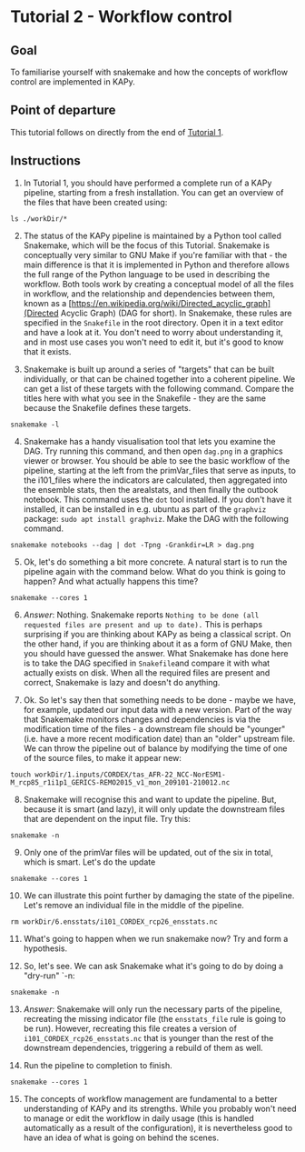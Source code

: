 # Tutorial 2 - Workflow control

## Goal

To familiarise yourself with snakemake and how the concepts of workflow control are implemented in KAPy.

## Point of departure

This tutorial follows on directly from the end of [Tutorial 1](Tutorial01.md).

## Instructions

1. In Tutorial 1, you should have performed a complete run of a KAPy pipeline, starting from a fresh installation. You can get an overview of the files that have been created using:
```
ls ./workDir/*
```

2. The status of the KAPy pipeline is maintained by a Python tool called Snakemake, which will be the focus of this Tutorial. Snakemake is conceptually very similar to GNU Make if you're familiar with that - the main difference is that it is implemented in Python and therefore allows the full range of the Python language to be used in describing the workflow. Both tools work by creating a conceptual model of all the files in workflow, and the relationship and dependencies between them, known as a [https://en.wikipedia.org/wiki/Directed_acyclic_graph](Directed Acyclic Graph) (DAG for short). In Snakemake, these rules are specified in the `Snakefile` in the root directory. Open it in a text editor and have a look at it. You don't need to worry about understanding it, and in most use cases you won't need to edit it, but it's good to know that it exists.

3. Snakemake is built up around a series of "targets" that can be built individually, or that can be chained together into a coherent pipeline. We can get a list of these targets with the following command. Compare the titles here with what you see in the Snakefile - they are the same because the Snakefile defines these targets.

```
snakemake -l
```

4. Snakemake has a handy visualisation tool that lets you examine the DAG. Try running this command, and then open `dag.png` in a graphics viewer or browser. You should be able to see the basic workflow of the pipeline, starting at the left from the primVar_files that serve as inputs, to the i101_files where the indicators are calculated, then aggregated into the ensemble stats, then the arealstats, and then finally the outbook notebook. This command uses the `dot` tool installed. If you don't have it installed, it can be installed in e.g. ubuntu as part of the `graphviz` package: `sudo apt install graphviz`. Make the DAG with the following command.

```
snakemake notebooks --dag | dot -Tpng -Grankdir=LR > dag.png
```

5. Ok, let's do something a bit more concrete. A natural start is to run the pipeline again with the command below. What do you think is going to happen? And what actually happens this time?

```
snakemake --cores 1
```

6. *Answer*: Nothing. Snakemake reports `Nothing to be done (all requested files are present and up to date).` This is perhaps surprising if you are thinking about KAPy as being a classical script. On the other hand, if you are thinking about it as a form of GNU Make, then you should have guessed the answer. What Snakemake has done here is to take the DAG specified in `Snakefile`and compare it with what actually exists on disk. When all the required files are present and correct, Snakemake is lazy and doesn't do anything.

7. Ok. So let's say then that something needs to be done - maybe we have, for example, updated our input data with a new version. Part of the way that Snakemake monitors changes and dependencies is via the modification time of the files - a downstream file should be "younger" (i.e. have a more recent modification date) than an "older" upstream file. We can throw the pipeline out of balance by modifying the time of one of the source files, to make it appear new:

```
touch workDir/1.inputs/CORDEX/tas_AFR-22_NCC-NorESM1-M_rcp85_r1i1p1_GERICS-REMO2015_v1_mon_209101-210012.nc 
```

8. Snakemake will recognise this and want to update the pipeline. But, because it is smart (and lazy), it will only update the downstream files that are dependent on the input file. Try this:
```
snakemake -n
```

9. Only one of the primVar files will be updated, out of the six in total, which is smart. Let's do the update

```
snakemake --cores 1
```

10. We can illustrate this point further by damaging the state of the pipeline. Let's remove an individual file in the middle of the pipeline.
```
rm workDir/6.ensstats/i101_CORDEX_rcp26_ensstats.nc 
```
11. What's going to happen when we run snakemake now? Try and form a hypothesis.

12. So, let's see. We can ask Snakemake what it's going to do by doing a "dry-run" `-n:

```
snakemake -n
```

13. *Answer*: Snakemake will only run the necessary parts of the pipeline, recreating the missing indicator file (the `ensstats_file` rule is going to be run). However, recreating this file creates a version of `i101_CORDEX_rcp26_ensstats.nc` that is younger than the rest of the downstream dependencies, triggering a rebuild of them as well.

14. Run the pipeline to completion to finish. 

```
snakemake --cores 1
```

15. The concepts of workflow management are fundamental to a better understanding of KAPy and its strengths. While you probably won't need to manage or edit the workflow in daily usage (this is handled automatically as a result of the configuration), it is nevertheless good to have an idea of what is going on behind the scenes.


